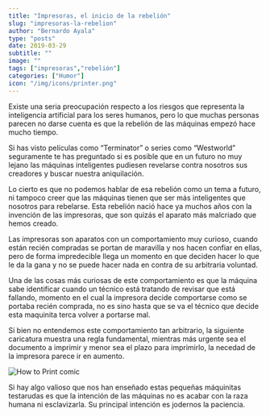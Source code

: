 ```yaml
---
title: "Impresoras, el inicio de la rebelión"
slug: "impresoras-la-rebelion"
author: "Bernardo Ayala"
type: "posts"
date: 2019-03-29
subtitle: ""
image: ""
tags: ["impresoras","rebelión"]
categories: ["Humor"]
icon: "/img/icons/printer.png"
---
```


Existe una seria preocupación respecto a los riesgos que representa la inteligencia artificial para los seres humanos, pero lo que muchas personas parecen no darse cuenta es que la rebelión de las máquinas empezó hace mucho tiempo. <!--more-->

Si has visto películas como “Terminator” o series como “Westworld” seguramente te has preguntado si es posible que en un futuro no muy lejano las máquinas inteligentes pudiesen revelarse contra nosotros sus creadores y buscar nuestra aniquilación.

Lo cierto es que no podemos hablar de esa rebelión como un tema a futuro, ni tampoco creer que las máquinas tienen que ser más inteligentes que nosotros para rebelarse. Esta rebelión nació hace ya muchos años con la invención de las impresoras, que son quizás el aparato más malcriado que hemos creado.

Las impresoras son aparatos con un comportamiento muy curioso, cuando están recién compradas se portan de maravilla y nos hacen confiar en ellas, pero de forma impredecible llega un momento en que deciden hacer lo que le da la gana y no se puede hacer nada en contra de su arbitraria voluntad.

Una de las cosas más curiosas de este comportamiento es que la máquina sabe identificar cuando un técnico está tratando de revisar que está fallando, momento en el cual la impresora decide comportarse como se portaba recién comprada, no es sino hasta que se va el técnico que decide esta maquinita terca volver a portarse mal.

Si bien no entendemos este comportamiento tan arbitrario, la siguiente caricatura muestra una regla fundamental, mientras más urgente sea el documento a imprimir y menor sea el plazo para imprimirlo, la necedad de la impresora parece ir en aumento.

![How to Print comic](/img/comics/how-to-print.webp)

Si hay algo valioso que nos han enseñado estas pequeñas máquinitas testarudas es que la intención de las máquinas no es acabar con la raza humana ni esclavizarla. Su principal intención es jodernos la paciencia.
